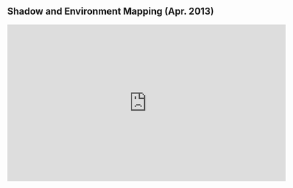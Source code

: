 ## Shadow and Environment Mapping (Apr. 2013)
<iframe width="640" height="360" src="http://www.youtube.com/embed/qcnALFe154o?vq=hd720" frameborder="0" allowfullscreen></iframe>
